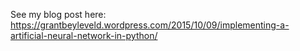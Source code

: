 See my blog post here: https://grantbeyleveld.wordpress.com/2015/10/09/implementing-a-artificial-neural-network-in-python/
